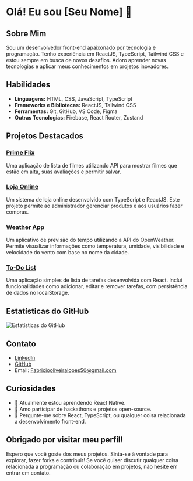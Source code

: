 # Olá! Eu sou [Seu Nome] 👋

## Sobre Mim

Sou um desenvolvedor front-end apaixonado por tecnologia e programação. Tenho experiência em ReactJS, TypeScript, Tailwind CSS e estou sempre em busca de novos desafios. Adoro aprender novas tecnologias e aplicar meus conhecimentos em projetos inovadores.

## Habilidades

- **Linguagens:** HTML, CSS, JavaScript, TypeScript
- **Frameworks e Bibliotecas:** ReactJS, Tailwind CSS
- **Ferramentas:** Git, GitHub, VS Code, Figma
- **Outras Tecnologias:** Firebase, React Router, Zustand

## Projetos Destacados

### [Prime Flix](https://github.com/Fabrioco/Prime-Flix)
Uma aplicação de lista de filmes utilizando API para mostrar filmes que estão em alta, suas avaliações e permitir salvar.

### [Loja Online](https://github.com/Fabrioco/Loja)
Um sistema de loja online desenvolvido com TypeScript e ReactJS. Este projeto permite ao administrador gerenciar produtos e aos usuários fazer compras.

### [Weather App](https://github.com/Fabrioco/weather-app)
Um aplicativo de previsão do tempo utilizando a API do OpenWeather. Permite visualizar informações como temperatura, umidade, visibilidade e velocidade do vento com base no nome da cidade.

### [To-Do List](https://github.com/Fabrioco/to-do-list)
Uma aplicação simples de lista de tarefas desenvolvida com React. Inclui funcionalidades como adicionar, editar e remover tarefas, com persistência de dados no localStorage.

## Estatísticas do GitHub

![Estatísticas do GitHub](https://github-readme-stats.vercel.app/api?username=Fabrioco&show_icons=true&theme=radical)

## Contato

- [LinkedIn](www.linkedin.com/in/fabrício-oliveira-lopes-b713892bb)
- [GitHub](https://github.com/Fabrioco)
- Email: Fabriciooliveiralopes50@gmail.com

## Curiosidades

- 🌱 Atualmente estou aprendendo React Native.
- 🚀 Amo participar de hackathons e projetos open-source.
- 💬 Pergunte-me sobre React, TypeScript, ou qualquer coisa relacionada a desenvolvimento front-end.

## Obrigado por visitar meu perfil!

Espero que você goste dos meus projetos. Sinta-se à vontade para explorar, fazer forks e contribuir! Se você quiser discutir qualquer coisa relacionada a programação ou colaboração em projetos, não hesite em entrar em contato.

